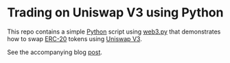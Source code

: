 # Trading on Uniswap V3 using Python

This repo contains a simple [Python](https://www.python.org/) script using [web3.py](https://web3py.readthedocs.io/en/stable/) that demonstrates how to swap [ERC-20](https://ethereum.org/en/developers/docs/standards/tokens/erc-20/) tokens using [Uniswap V3](https://blog.uniswap.org/uniswap-v3).

See the accompanying blog [post](https://fnery.io/posts/trading-on-uniswap-v3-using-python/).
